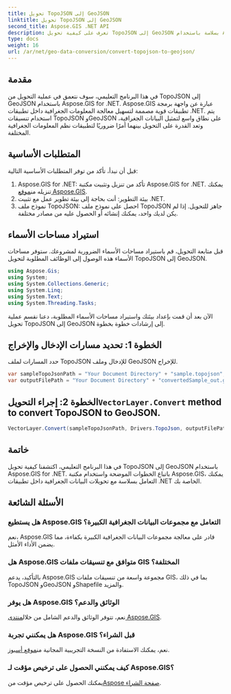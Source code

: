 ```yaml
---
title: تحويل TopoJSON إلى GeoJSON
linktitle: تحويل TopoJSON إلى GeoJSON
second_title: Aspose.GIS .NET API
description: تعرف على كيفية تحويل TopoJSON إلى GeoJSON بسلاسة باستخدام Aspose.GIS for .NET. اتبع برنامجنا التعليمي خطوة بخطوة للتعامل بكفاءة مع البيانات الجغرافية.
type: docs
weight: 16
url: /ar/net/geo-data-conversion/convert-topojson-to-geojson/
---
```

## مقدمة
في هذا البرنامج التعليمي، سوف نتعمق في عملية التحويل من TopoJSON إلى GeoJSON باستخدام Aspose.GIS for .NET. Aspose.GIS عبارة عن واجهة برمجة تطبيقات قوية مصممة لتسهيل معالجة المعلومات الجغرافية داخل تطبيقات .NET. يتم استخدام تنسيقات TopoJSON وGeoJSON على نطاق واسع لتمثيل البيانات الجغرافية، وتعد القدرة على التحويل بينهما أمرًا ضروريًا لتطبيقات نظم المعلومات الجغرافية المختلفة.
## المتطلبات الأساسية
قبل أن نبدأ، تأكد من توفر المتطلبات الأساسية التالية:
1.  Aspose.GIS for .NET: تأكد من تنزيل وتثبيت مكتبة Aspose.GIS for .NET. يمكنك تنزيله من[موقع Aspose.GIS](https://releases.aspose.com/gis/net/).
2. بيئة التطوير: أنت بحاجة إلى بيئة تطوير عمل مع تثبيت .NET.
3. نموذج ملف TopoJSON: احصل على نموذج ملف TopoJSON جاهز للتحويل. إذا لم يكن لديك واحد، يمكنك إنشائه أو الحصول عليه من مصادر مختلفة.

## استيراد مساحات الأسماء
قبل متابعة التحويل، قم باستيراد مساحات الأسماء الضرورية لمشروعك. ستوفر مساحات الأسماء هذه الوصول إلى الوظائف المطلوبة لتحويل TopoJSON إلى GeoJSON.

   ```csharp
using Aspose.Gis;
using System;
using System.Collections.Generic;
using System.Linq;
using System.Text;
using System.Threading.Tasks;
```

الآن بعد أن قمت بإعداد بيئتك واستيراد مساحات الأسماء المطلوبة، دعنا نقسم عملية تحويل TopoJSON إلى GeoJSON إلى إرشادات خطوة بخطوة.
## الخطوة 1: تحديد مسارات الإدخال والإخراج

حدد المسارات لملف TopoJSON للإدخال وملف GeoJSON للإخراج.
```csharp
var sampleTopoJsonPath = "Your Document Directory" + "sample.topojson";
var outputFilePath = "Your Document Directory" + "convertedSample_out.geojson";
```
##  الخطوة 2: إجراء التحويل`VectorLayer.Convert` method to convert TopoJSON to GeoJSON.
```csharp
VectorLayer.Convert(sampleTopoJsonPath, Drivers.TopoJson, outputFilePath, Drivers.GeoJson);
```

## خاتمة
في هذا البرنامج التعليمي، اكتشفنا كيفية تحويل TopoJSON إلى GeoJSON باستخدام Aspose.GIS for .NET. باتباع الخطوات الموضحة واستخدام مكتبة Aspose.GIS، يمكنك التعامل بسلاسة مع تحويلات البيانات الجغرافية داخل تطبيقات .NET الخاصة بك.
## الأسئلة الشائعة
### هل يستطيع Aspose.GIS التعامل مع مجموعات البيانات الجغرافية الكبيرة؟
نعم، Aspose.GIS قادر على معالجة مجموعات البيانات الجغرافية الكبيرة بكفاءة، مما يضمن الأداء الأمثل.
### هل Aspose.GIS متوافق مع تنسيقات ملفات GIS المختلفة؟
بالتأكيد، يدعم Aspose.GIS مجموعة واسعة من تنسيقات ملفات GIS، بما في ذلك TopoJSON وGeoJSON وShapefile والمزيد.
### هل يوفر Aspose.GIS الوثائق والدعم؟
 نعم، تتوفر الوثائق والدعم الشامل من خلال[منتدى Aspose.GIS](https://forum.aspose.com/c/gis/33).
### هل يمكنني تجربة Aspose.GIS قبل الشراء؟
 نعم، يمكنك الاستفادة من النسخة التجريبية المجانية من[موقع أسبوز](https://releases.aspose.com/).
### كيف يمكنني الحصول على ترخيص مؤقت لـ Aspose.GIS؟
 يمكنك الحصول على ترخيص مؤقت من[Aspose صفحة الشراء](https://purchase.aspose.com/temporary-license/).